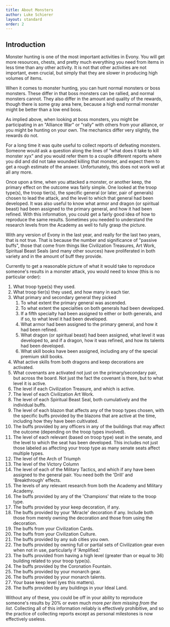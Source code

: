 ```yaml
---
title: About Monsters
author: Luke Schierer
layout: standard
order: 2
---
```



## Introduction

Monster hunting is one of the most important activities in Evony. You will get
more resources, chests, and pretty much everything you need from items in less
time than any other activity. It is not that other activities are not
important, even crucial, but simply that they are slower in producing high
volumes of items.

When it comes to monster hunting, you can hunt normal monsters or boss
monsters. These differ in that boss monsters can be rallied, and normal
monsters cannot. They also differ in the amount and quality of the rewards,
though there is some gray area here, because a high end normal monster might be
better than a low end boss.

As implied above, when looking at boss monsters, you might be participating in
an "Alliance War" or "rally" with others from your alliance, or you might be
hunting on your own. The mechanics differ very slightly, the rewards do not.

For a long time it was quite useful to collect reports of defeating monsters.  Someone would ask a question along the lines of "what does it take to kill monster xyx" and you would refer them to a couple different reports where you did and did not take wounded killing that monster, and expect them to get a rough estimate of the answer.   Unfortunately, this does not work well at all any more.

Once upon a time, when you attacked a monster, or another keep, the primary effect on the outcome was fairly simple. One looked at the troop type(s), the troop tier(s), the specific general (or later, pair of generals) chosen to lead the attack, and the level to which that general had been developed.  It was also useful to know what armor and dragon (or spiritual beast) had been assigned to the primary general, and how it had been refined.  With this information, you could get a fairly good idea of how to reproduce the same results.  Sometimes you needed to understand the research levels from the Academy as well to fully grasp the picture.

With any version of Evony in the last year, and really for the last two years, that is not true.  That is because the number and significance of "passive buffs", those that come from things like Civilization Treasures, Art Work, Spiritual Beast Seals (and many other sources) have proliferated in both variety and in the amount of buff they provide.

Currently to get a reasonable picture of what it would take to reproduce someone's results in a monster attack, you would need to know (this is no particular order):

1. What troop type(s) they used.
1. What troop tier(s) they used, and how many in each tier.
1. What primary and secondary general they picked
   1. To what extent the primary general was ascended.
   1. To what extent the specialties on both generals had been developed.
   1. If a fifth specialty had been assigned to either or both generals, and if so, to what level it had been developed.
   1. What armor had been assigned to the primary general, and how it had been refined.
   1. What dragon (or spiritual beast) had been assigned, what level it was developed to, and if a dragon, how it was refined, and how its talents had been developed.
   1. What skill books have been assigned, including any of the special premium skill books.
1. What active skills from both dragons and keep decorations are activated.
1. What covenants are activated not just on the primary/secondary pair, but across the board. Not just the fact the covenant is there, but to what level it is active.
1. The level if each Civilization Treasure, and which is active.
1. The level of each Civilization Art Work.
1. The level of each Spiritual Beast Seal, both cumulatively and the individual buffs.
1. The level of each blazon that affects any of the troop types chosen, with the specific buffs provided by the blazons that are active at the time, including how they have been cultivated.
1. The buffs provided by any officers in any of the buildings that may affect the outcome (depending on the troop types involved).
1. The level of each relevant (based on troop type) seat in the senate, and the level to which the seat has been developed. This includes not just those labeled as affecting your troop type as many senate seats affect multiple types.
1. The level of the Arch of Triumph
1. The level of the Victory Column
1. The level of each of the Military Tactics, and which if any have been assigned to the general pair.  You need both the 'Drill' and 'Breakthrough' effects.
1. The levels of any relevant research from both the Academy and Military Academy.
1. The buffs provided by any of the 'Champions' that relate to the troop type.
1. The buffs provided by your keep decoration, if any.
1. The buffs provided by your 'Miracle' decoration if any. Include both those from merely owning the decoration and those from using the decoration.
1. The buffs from your Civilization Cards.
1. The buffs from your Civilization Culture.
1. The buffs provided by any sub cities you own.
1. The buffs provided by owning full or partial sets of Civilization gear even when not in use, particularly if 'Amplified.'
1. The buffs provided from having a high level (greater than or equal to 36) building related to your troop type(s).
1. The buffs provided by the Coronation Fountain.
1. The buffs provided by your monarch gear.
1. The buffs provided by your monarch talents.
1. Your base keep level (yes this matters).
1. The buffs provided by any buildings in your Ideal Land.

Without any of these, you could be off in your ability to reproduce someone's results by 20% or even much more *per item missing from the list*.  Collecting all of this information reliably is effectively prohibitive, and so the practice of collecting reports except as personal milestones is now effectively useless.
